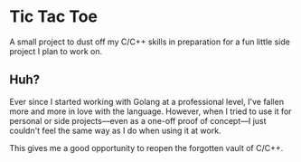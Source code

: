 # Tic Tac Toe
A small project to dust off my C/C++ skills in preparation for a fun little side project I plan to work on.

## Huh?
Ever since I started working with Golang at a professional level, I've fallen more and more in love with the language. However, when I tried to use it for personal or side projects—even as a one-off proof of concept—I just couldn't feel the same way as I do when using it at work.

This gives me a good opportunity to reopen the forgotten vault of C/C++.
